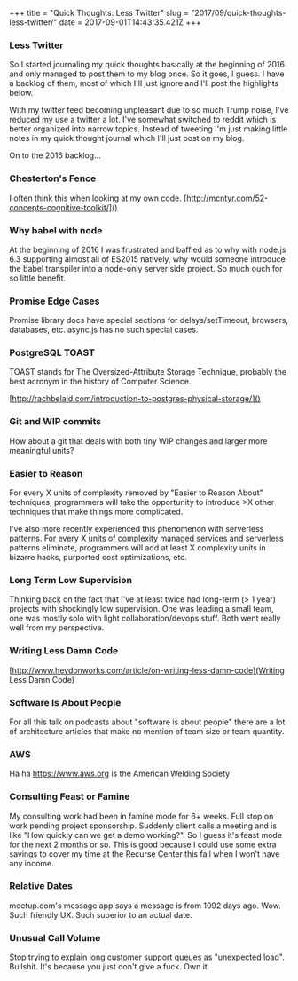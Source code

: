 +++
title = "Quick Thoughts: Less Twitter"
slug = "2017/09/quick-thoughts-less-twitter/"
date = 2017-09-01T14:43:35.421Z
+++
### Less Twitter

So I started journaling my quick thoughts basically at the beginning of 2016 and only managed to post them to my blog once. So it goes, I guess. I have a backlog of them, most of which I'll just ignore and I'll post the highlights below.

With my twitter feed becoming unpleasant due to so much Trump noise, I've reduced my use a twitter a lot. I've somewhat switched to reddit which is better organized into narrow topics. Instead of tweeting I'm just making little notes in my quick thought journal which I'll just post on my blog.

On to the 2016 backlog...

### Chesterton's Fence

I often think this when looking at my own code.
[http://mcntyr.com/52-concepts-cognitive-toolkit/]()

### Why babel with node

At the beginning of 2016 I was frustrated and baffled as to why with node.js 6.3 supporting almost all of ES2015 natively, why would someone introduce the babel transpiler into a node-only server side project. So much ouch for so little benefit.

### Promise Edge Cases

Promise library docs have special sections for delays/setTimeout, browsers, databases, etc. async.js has no such special cases.

### PostgreSQL TOAST

TOAST stands for The Oversized-Attribute Storage Technique, probably the best acronym in the history of Computer Science.

[http://rachbelaid.com/introduction-to-postgres-physical-storage/]()

### Git and WIP commits

How about a git that deals with both tiny WIP changes and larger more meaningful units?

### Easier to Reason

For every X units of complexity removed by "Easier to Reason About" techniques, programmers will take the opportunity to introduce >X other techniques that make things more complicated.

I've also more recently experienced this phenomenon with serverless patterns. For every X units of complexity managed services and serverless patterns eliminate, programmers will add at least X complexity units in bizarre hacks, purported cost optimizations, etc.

### Long Term Low Supervision

Thinking back on the fact that I've at least twice had long-term (> 1 year) projects with shockingly low supervision. One was leading a small team, one was mostly solo with light collaboration/devops stuff. Both went really well from my perspective.

### Writing Less Damn Code

[http://www.heydonworks.com/article/on-writing-less-damn-code](Writing Less Damn Code)


### Software Is About People

For all this talk on podcasts about "software is about people" there are a lot of architecture articles that make no mention of team size or team quantity.

### AWS

Ha ha https://www.aws.org is the American Welding Society

### Consulting Feast or Famine

My consulting work had been in famine mode for 6+ weeks. Full stop on work pending project sponsorship. Suddenly client calls a meeting and is like "How quickly can we get a demo working?". So I guess it's feast mode for the next 2 months or so. This is good because I could use some extra savings to cover my time at the Recurse Center this fall when I won't have any income.

### Relative Dates

meetup.com's message app says a message is from 1092 days ago. Wow. Such friendly UX. Such superior to an actual date.


### Unusual Call Volume

Stop trying to explain long customer support queues as "unexpected load". Bullshit. It's because you just don't give a fuck. Own it.
